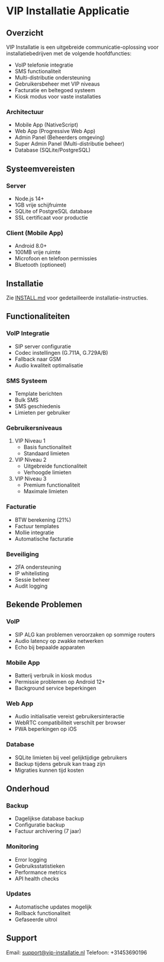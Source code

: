 # VIP Installatie Applicatie

## Overzicht
VIP Installatie is een uitgebreide communicatie-oplossing voor installatiebedrijven met de volgende hoofdfuncties:

- VoIP telefonie integratie
- SMS functionaliteit
- Multi-distributie ondersteuning
- Gebruikersbeheer met VIP niveaus
- Facturatie en beltegoed systeem
- Kiosk modus voor vaste installaties

### Architectuur
- Mobile App (NativeScript)
- Web App (Progressive Web App)
- Admin Panel (Beheerders omgeving)
- Super Admin Panel (Multi-distributie beheer)
- Database (SQLite/PostgreSQL)

## Systeemvereisten

### Server
- Node.js 14+
- 1GB vrije schijfruimte
- SQLite of PostgreSQL database
- SSL certificaat voor productie

### Client (Mobile App)
- Android 8.0+
- 100MB vrije ruimte
- Microfoon en telefoon permissies
- Bluetooth (optioneel)

## Installatie
Zie [INSTALL.md](./INSTALL.md) voor gedetailleerde installatie-instructies.

## Functionaliteiten

### VoIP Integratie
- SIP server configuratie
- Codec instellingen (G.711A, G.729A/B)
- Fallback naar GSM
- Audio kwaliteit optimalisatie

### SMS Systeem
- Template berichten
- Bulk SMS
- SMS geschiedenis
- Limieten per gebruiker

### Gebruikersniveaus
1. VIP Niveau 1
   - Basis functionaliteit
   - Standaard limieten
2. VIP Niveau 2
   - Uitgebreide functionaliteit
   - Verhoogde limieten
3. VIP Niveau 3
   - Premium functionaliteit
   - Maximale limieten

### Facturatie
- BTW berekening (21%)
- Factuur templates
- Mollie integratie
- Automatische facturatie

### Beveiliging
- 2FA ondersteuning
- IP whitelisting
- Sessie beheer
- Audit logging

## Bekende Problemen

### VoIP
- SIP ALG kan problemen veroorzaken op sommige routers
- Audio latency op zwakke netwerken
- Echo bij bepaalde apparaten

### Mobile App
- Batterij verbruik in kiosk modus
- Permissie problemen op Android 12+
- Background service beperkingen

### Web App
- Audio initialisatie vereist gebruikersinteractie
- WebRTC compatibiliteit verschilt per browser
- PWA beperkingen op iOS

### Database
- SQLite limieten bij veel gelijktijdige gebruikers
- Backup tijdens gebruik kan traag zijn
- Migraties kunnen tijd kosten

## Onderhoud

### Backup
- Dagelijkse database backup
- Configuratie backup
- Factuur archivering (7 jaar)

### Monitoring
- Error logging
- Gebruiksstatistieken
- Performance metrics
- API health checks

### Updates
- Automatische updates mogelijk
- Rollback functionaliteit
- Gefaseerde uitrol

## Support
Email: support@vip-installatie.nl
Telefoon: +31453690196
